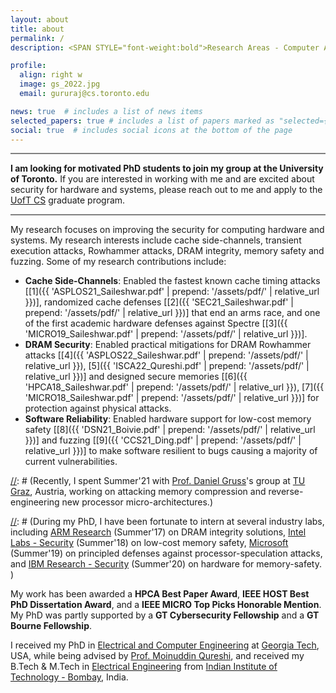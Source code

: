 ```yaml
---
layout: about
title: about
permalink: /
description: <SPAN STYLE="font-weight:bold">Research Areas - Computer Architecture and Systems Security.</SPAN><br> <SPAN><font color="rgb(0,42,92)"><b><a href="http://csng.cs.toronto.edu/faculty.php#:~:text=Gururaj">Assistant Professor in Computer Science, University of Toronto</a></b></font> (starting Fall 2023)</SPAN><br> <SPAN><b>Post-Doctoral Researcher, NVIDIA Research</b> (2022 - now)</SPAN> 

profile:
  align: right w
  image: gs_2022.jpg
  email: gururaj@cs.toronto.edu 

news: true  # includes a list of news items
selected_papers: true # includes a list of papers marked as "selected={true}"
social: true  # includes social icons at the bottom of the page
---
```


<p>
<hr style="height:2px;border-width:0;color:gray;background-color:gray;max-width: 900px; margin-left:0;">
<font id="highlighted_text"><b>I am looking for motivated PhD students to join my group at the University of Toronto.</b></font> If you are interested in working with me and are excited about security for hardware and systems, please reach out to me and apply to the <a href="https://web.cs.toronto.edu/graduate/how-to-apply">UofT CS</a> graduate program.<br>
<hr  style="height:2px;border-width:0;color:gray;background-color:gray;max-width: 900px; margin-left:0;">
</p>

My research focuses on improving the security for computing hardware and systems. My research interests include cache side-channels, transient execution attacks, Rowhammer attacks, DRAM integrity, memory safety and fuzzing. Some of my research contributions include:
* **Cache Side-Channels**: Enabled the fastest known cache timing attacks \[[1]({{ 'ASPLOS21_Saileshwar.pdf' | prepend: '/assets/pdf/' | relative_url }})\], randomized cache defenses \[[2]({{ 'SEC21_Saileshwar.pdf' | prepend: '/assets/pdf/' | relative_url }})\] that end an arms race, and one of the first academic hardware defenses against Spectre \[[3]({{ 'MICRO19_Saileshwar.pdf' | prepend: '/assets/pdf/' | relative_url }})\].
* **DRAM Security**: Enabled practical  mitigations for DRAM Rowhammer attacks \[[4]({{ 'ASPLOS22_Saileshwar.pdf' | prepend: '/assets/pdf/' | relative_url }}), [5]({{ 'ISCA22_Qureshi.pdf' | prepend: '/assets/pdf/' | relative_url }})\] and designed secure memories \[[6]({{ 'HPCA18_Saileshwar.pdf' | prepend: '/assets/pdf/' | relative_url }}), [7]({{ 'MICRO18_Saileshwar.pdf' | prepend: '/assets/pdf/' | relative_url }})\] for protection against physical attacks.
* **Software Reliability**: Enabled hardware support for low-cost memory safety \[[8]({{ 'DSN21_Boivie.pdf' | prepend: '/assets/pdf/' | relative_url }})\] and fuzzing \[[9]({{ 'CCS21_Ding.pdf' | prepend: '/assets/pdf/' | relative_url }})\] to make software resilient to bugs causing a majority of current vulnerabilities. 

[//]: # (**My research designs low cost and principled security solutions for hardware.** I am interested in a variety of topics at the intersection of computer architecture and security, including cache side-channel resilience, transient execution attacks and defenses in processors, rowhammer attacks and memory integrity, memory safety, and others. )

[//]: # (Recently, I spent Summer'21 with [Prof. Daniel Gruss](https://gruss.cc/)'s group at [TU Graz](https://www.iaik.tugraz.at/), Austria, working on attacking memory compression and reverse-engineering new processor micro-architectures.)

[//]: # (During my PhD, I have been fortunate to intern at several industry labs, including [ARM Research](https://www.arm.com/resources/research) (Summer'17) on DRAM integrity solutions, [Intel Labs - Security](https://www.intel.com/content/www/us/en/research/overview.html) (Summer'18) on low-cost memory safety, [Microsoft](https://www.microsoft.com/en-us/research/) (Summer'19) on principled defenses against processor-speculation attacks, and [IBM Research - Security](https://researcher.watson.ibm.com/researcher/view_group.php?id=2720) (Summer'20) on hardware for memory-safety. )

My work has been awarded a **HPCA Best Paper Award**, **IEEE HOST Best PhD Dissertation Award**,  and a **IEEE MICRO Top Picks Honorable Mention**. My PhD was partly supported by a **GT Cybersecurity Fellowship** and a **GT Bourne Fellowship**.

I received my PhD in [Electrical and Computer Engineering](https://www.ece.gatech.edu/) at [Georgia Tech](http://www.gatech.edu/), USA, while being advised by [Prof. Moinuddin Qureshi](https://www.cc.gatech.edu/~moin/), and received my B.Tech & M.Tech in [Electrical Engineering](http://www.ee.iitb.ac.in/) from [Indian Institute of Technology - Bombay](http://www.iitb.ac.in/), India.
